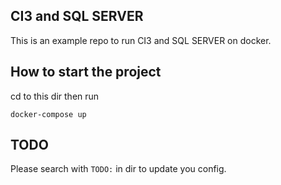 ## CI3 and SQL SERVER

This is an example repo to run CI3 and SQL SERVER on docker.

## How to start the project

cd to this dir then run

```
docker-compose up
```

## TODO

Please search with `TODO:` in dir to update you config.
